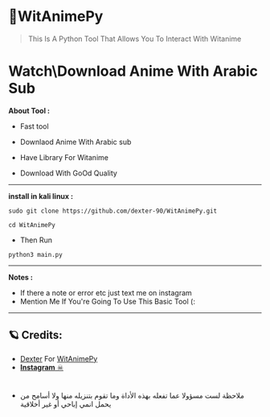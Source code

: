 # 🦉WitAnimePy
> This Is A Python Tool That Allows You To Interact With Witanime


# Watch\Download Anime With Arabic Sub

**About Tool :**

- Fast tool

- Downlaod Anime With Arabic sub

- Have Library For Witanime

- Download With GoOd Quality


---------------------  
**install in kali linux :**

`sudo git clone https://github.com/dexter-90/WitAnimePy.git`

`cd WitAnimePy`
- Then Run 

`python3 main.py`

---------------------
**Notes :**
- If there a note or error etc just text me on instagram
- Mention Me If You're Going To Use This Basic Tool (:
---------------------

## 🪐 Credits:
* [Dexter](https://github.com/dexter-90) For [WitAnimePy](https://github.com/dexter-90/WitAnimePy)
* <a class="" href="https://www.instagram.com/ishussain_">**Instagram** ☠</a> 

#
* ملاحظة لست مسؤولا عما تفعله بهذه الأداة وما تقوم بتنزيله منها ولا أسامح من يحمل انمي إباحي أو غير أخلاقية


